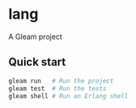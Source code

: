 # lang

A Gleam project

## Quick start

```sh
gleam run   # Run the project
gleam test  # Run the tests
gleam shell # Run an Erlang shell
```
